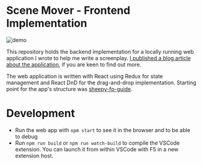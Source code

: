# Scene Mover - Frontend Implementation

![](https://rickschubert.net/blog/images/scenemover_moving_scene_with_files_in_view.gif "demo")

This repository holds the backend implementation for a locally running web application I wrote to help me write a screenplay. [I published a blog article about the application](https://rickschubert.net/blog/posts/how-i-wrote-an-application-to-help-me-write-a-screenplay/), if you are keen to find out more.

The web application is written with React using Redux for state management and React DnD for the drag-and-drop implementation. Starting point for the app's structure was [sheepy-fp-guide](https://github.com/iskenxan/sheepy-fp-guide).

# Development
- Run the web app with `npm start` to see it in the browser and to be able to debug
- Run `npm run build` or `npm run watch-build` to compile the VSCode extension. You can launch it from within VSCode with F5 in a new extension host.
